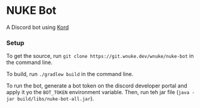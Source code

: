 # NUKE Bot

A Discord bot using [Kord](https://github.com/kordlib/kord)

### Setup

To get the source, run `git clone https://git.wnuke.dev/wnuke/nuke-bot` in the command line.

To build, run `./gradlew build` in the command line.

To run the bot, generate a bot token on the discord developer portal and apply it yo the `BOT_TOKEN` environment variable.
Then, run teh jar file (`java -jar build/libs/nuke-bot-all.jar`).



